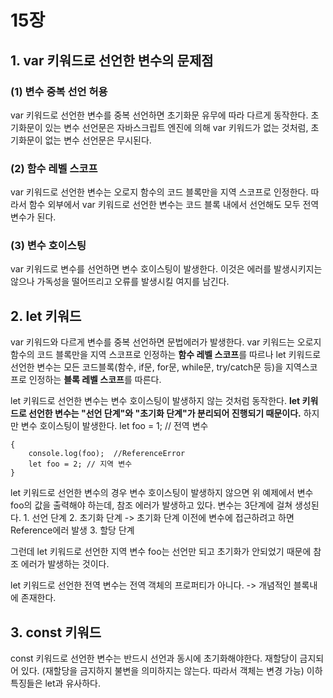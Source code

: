 # 15장

## 1. var 키워드로 선언한 변수의 문제점

### (1) 변수 중복 선언 허용
var 키워드로 선언한 변수를 중복 선언하면 초기화문 유무에 따라 다르게 동작한다. 초기화문이 있는 변수 선언문은 자바스크립트 엔진에 의해 var 키워드가 없는 것처럼, 초기화문이 없는 변수 선언문은 무시된다.

### (2) 함수 레벨 스코프
var 키워드로 선언한 변수는 오로지 함수의 코드 블록만을 지역 스코프로 인정한다. 따라서 함수 외부에서 var 키워드로 선언한 변수는 코드 블록 내에서 선언해도 모두 전역 변수가 된다.

### (3) 변수 호이스팅
var 키워드로 변수를 선언하면 변수 호이스팅이 발생한다. 이것은 에러를 발생시키지는 않으나 가독성을 떨어뜨리고 오류를 발생시킬 여지를 남긴다.

## 2. let 키워드

var 키워드와 다르게 변수를 중복 선언하면 문법에러가 발생한다.
var 키워드는 오로지 함수의 코드 블록만을 지역 스코프로 인정하는 **함수 레벨 스코프**를 따르나 let 키워드로 선언한 변수는
모든 코드블록(함수, if문, for문, while문, try/catch문 등)을 지역스코프로 인정하는 **블록 레벨 스코프**를 따른다.

let 키워드로 선언한 변수는 변수 호이스팅이 발생하지 않는 것처럼 동작한다. **let 키워드로 선언한 변수는 "선언 단계"와 "초기화 단계"가 분리되어 진행되기 때문이다.**
하지만 변수 호이스팅이 발생한다. 
    let foo = 1; // 전역 변수
    
    {
        console.log(foo);  //ReferenceError
        let foo = 2; // 지역 변수
    }

let 키워드로 선언한 변수의 경우 변수 호이스팅이 발생하지 않으면 위 예제에서 변수 foo의 값을 출력해야 하는데, 참조 에러가 발생하고 있다.
변수는 3단계에 걸쳐 생성된다.
    1. 선언 단계
    2. 초기화 단계 -> 초기화 단계 이전에 변수에 접근하려고 하면 Reference에러 발생
    3. 할당 단계

그런데 let 키워드로 선언한 지역 변수 foo는 선언만 되고 초기화가 안되었기 때문에 참조 에러가 발생하는 것이다.

let 키워드로 선언한 전역 변수는 전역 객체의 프로퍼티가 아니다. -> 개념적인 블록내에 존재한다.

## 3. const 키워드

const 키워드로 선언한 변수는 반드시 선언과 동시에 초기화해야한다.
재할당이 금지되어 있다. (재할당을 금지하지 불변을 의미하지는 않는다. 따라서 객체는 변경 가능)
이하 특징들은 let과 유사하다.
